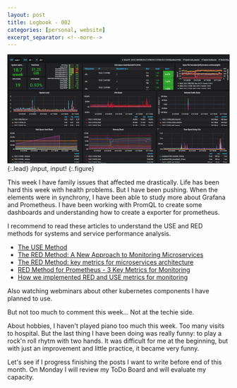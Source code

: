 ```yaml
---
layout: post
title: Logbook - 002
categories: [personal, website]
excerpt_separator: <!--more-->
---
```


![Grafana makes dashboards shine](/assets/img/grafana-node-exporter.png){:.lead}
¡Input, input!
{:.figure}

This week I have family issues that affected me drastically.  Life has been
 hard this week with health problems.  But I have been pushing.  When the
 elements were in synchrony, I have been able to study more about Grafana and
 Prometheus.  I have been working with PromQL to create some dashboards and
 understanding how to create a exporter for prometheus.

<!--more-->

I recommend to read these articles to understand the USE and RED methods for 
 systems and service performance analysis.

* [The USE Method](http://www.brendangregg.com/usemethod.html)
* [The RED Method: A New Approach to Monitoring Microservices](https://thenewstack.io/monitoring-microservices-red-method/)
* [The RED Method: key metrics for microservices architecture](https://www.weave.works/blog/the-red-method-key-metrics-for-microservices-architecture/)
* [RED Method for Prometheus - 3 Key Metrics for Monitoring](https://rancher.com/red-method-for-prometheus-3-key-metrics-for-monitoring/)
* [How we implemented RED and USE metrics for monitoring](https://medium.com/thron-tech/how-we-implemented-red-and-use-metrics-for-monitoring-9a7db29382af)

Also watching webminars about other kubernetes components I have planned to use.

But not too much to comment this week... Not at the techie side.

About hobbies, I haven't played piano too much this week.  Too many visits to
 hospital.  But the last thing I have been doing was really funny: to play a
 rock'n roll rhytm with two hands.  It was difficult for me at the beginning,
 but with just an improvement and little practice, it became very funny.

Let's see if I progress finishing the posts I want to write before end of this
 month.  On Monday I will review my ToDo Board and will evaluate my capacity.




